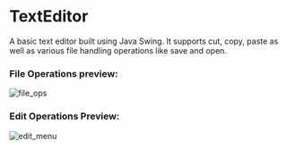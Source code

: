 # TextEditor
A basic text editor built using Java Swing. It supports cut, copy, paste as well as various file handling operations like save and open.

### File Operations preview:
![file_ops](https://user-images.githubusercontent.com/10954301/159047786-11859516-e9e0-4c39-981f-5c600aa69b14.png)

### Edit Operations Preview:
![edit_menu](https://user-images.githubusercontent.com/10954301/159048234-31f59f97-e372-42f0-bd92-e89afde697c0.png)

